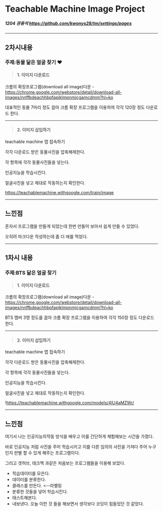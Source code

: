 # Teachable Machine Image Project

##### 1204 권용석 <https://github.com/kwonys28/tm/settings/pages>
---
## 2차시내용
### 주제:**동물 닮은 얼굴 찾기** :heart:
>#### 1. 이미지 다운로드
크롬의 확장프로그램(download all image)다운 -<https://chrome.google.com/webstore/detail/download-all-images/nnffbdeachhbpfapjklmpnmjcgamcdmm?hl=ko>

대표적인 동물 7마리 정도 꼽아 크롬 확장 프로그램을 이용하여 각각 120장 정도 다운로드 한다.

---
>#### 2. 이미지 삽입하기
teachable machine 앱 접속하기

각각 다운로드 받은 동물사진을 압축해제한다. 

각 항목에 각각 동물사진들을 넣는다.

인공지능을 학습시킨다.

얼굴사진을 넣고 제대로 작동하는지 확인한다.

 https://teachablemachine.withgoogle.com/train/image
 
 ---
 ## **느낀점**
 혼자서 프로그램을 만들게 되었는데 한번 만들어 보아서 쉽게 만들 수 있었다.
 
 오히려 마크다운 작성하는데 좀 더 애를 먹었다.
 
 
---
## 1차시 내용
### 주제:**BTS 닮은 얼굴 찾기**
>#### 1. 이미지 다운로드
크롬의 확장프로그램(download all image)다운 -<https://chrome.google.com/webstore/detail/download-all-images/nnffbdeachhbpfapjklmpnmjcgamcdmm?hl=ko>

BTS 맴버 3명 정도를 꼽아 크롬 확장 프로그램을 이용하여 각각 150장 정도 다운로드 한다.

---
>#### 2. 이미지 삽입하기
teachable machine 앱 접속하기

각각 다운로드 받은 동물사진을 압축해제한다. 

각 항목에 각각 동물사진들을 넣는다.

인공지능을 학습시킨다.

얼굴사진을 넣고 제대로 작동하는지 확인한다.

!https://teachablemachine.withgoogle.com/models/4lU4aMZWr/

---
## **느낀점**

여기서 나는 인공지능의작동 방식을 배우고 이를 간단하게 채험해보는 시간을 가졌다. 

바로 인공지능 처럼 사진을 주어 학습시키고 이를 다른 임의의 사진을 가져다 주어 누구인지 판별 할 수 있게 해주는 프로그램이다.

그리고 겟허브, 태크맥 과같은 처음보는 프로그램들을 이용해 보았다.  
+ 힉습데이터를 모은다.
+ 데이터를 분류한다.
+  클래스를 만든다. <--라밸링
+  분류한 것들을 넣어 학습시킨다.
+ 태스트해본다.
+ 내보낸다.
오늘 이런 것 들을 해보면서 생각보다 코딩이 힘들었던 것 같았다. 

